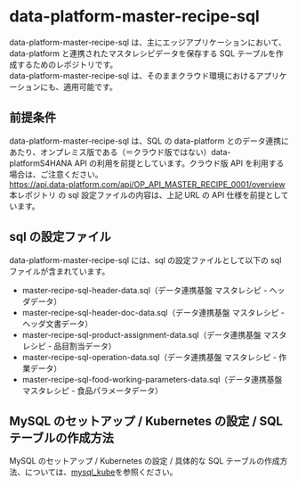 # data-platform-master-recipe-sql

data-platform-master-recipe-sql は、主にエッジアプリケーションにおいて、data-platform と連携されたマスタレシピデータを保存する SQL テーブルを作成するためのレポジトリです。  
data-platform-master-recipe-sql は、そのままクラウド環境におけるアプリケーションにも、適用可能です。

## 前提条件

data-platform-master-recipe-sql は、SQL の data-platform とのデータ連携にあたり、オンプレミス版である（＝クラウド版ではない）data-platformS4HANA API の利用を前提としています。クラウド版 API を利用する場合は、ご注意ください。  
https://api.data-platform.com/api/OP_API_MASTER_RECIPE_0001/overview  
本レポジトリ の sql 設定ファイルの内容は、上記 URL の API 仕様を前提としています。

## sql の設定ファイル

data-platform-master-recipe-sql には、sql の設定ファイルとして以下の sql ファイルが含まれています。

- master-recipe-sql-header-data.sql（データ連携基盤 マスタレシピ - ヘッダデータ）
- master-recipe-sql-header-doc-data.sql（データ連携基盤 マスタレシピ - ヘッダ文書データ）
- master-recipe-sql-product-assignment-data.sql（データ連携基盤 マスタレシピ - 品目割当データ）
- master-recipe-sql-operation-data.sql（データ連携基盤 マスタレシピ - 作業データ）
- master-recipe-sql-food-working-parameters-data.sql（データ連携基盤 マスタレシピ - 食品パラメータデータ）


## MySQL のセットアップ / Kubernetes の設定 / SQL テーブルの作成方法

MySQL のセットアップ / Kubernetes の設定 / 具体的な SQL テーブルの作成方法、については、[mysql_kube](https://github.com/latonaio/mysql_kube)を参照ください。

